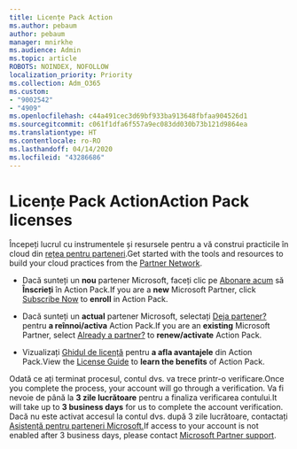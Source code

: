 ```yaml
---
title: Licențe Pack Action
ms.author: pebaum
author: pebaum
manager: mnirkhe
ms.audience: Admin
ms.topic: article
ROBOTS: NOINDEX, NOFOLLOW
localization_priority: Priority
ms.collection: Adm_O365
ms.custom:
- "9002542"
- "4909"
ms.openlocfilehash: c44a491cec3d69bf933ba913648fbfaa904526d1
ms.sourcegitcommit: c061f1dfa6f557a9ec083dd030b73b121d9864ea
ms.translationtype: HT
ms.contentlocale: ro-RO
ms.lasthandoff: 04/14/2020
ms.locfileid: "43286686"
---
```

# <a name="action-pack-licenses"></a><span data-ttu-id="91e92-102">Licențe Pack Action</span><span class="sxs-lookup"><span data-stu-id="91e92-102">Action Pack licenses</span></span>

<span data-ttu-id="91e92-103">Începeți lucrul cu instrumentele și resursele pentru a vă construi practicile în cloud din [rețea pentru parteneri](https://aka.ms/MPNActionPack).</span><span class="sxs-lookup"><span data-stu-id="91e92-103">Get started with the tools and resources to build your cloud practices from the [Partner Network](https://aka.ms/MPNActionPack).</span></span>

- <span data-ttu-id="91e92-104">Dacă sunteți un **nou** partener Microsoft, faceți clic pe [Abonare acum](https://aka.ms/MPNActionPackNew) să **Înscrieți** în Action Pack.</span><span class="sxs-lookup"><span data-stu-id="91e92-104">If you are a **new** Microsoft Partner, click [Subscribe Now](https://aka.ms/MPNActionPackNew) to **enroll** in Action Pack.</span></span>

- <span data-ttu-id="91e92-105">Dacă sunteți un **actual** partener Microsoft, selectați [Deja partener?](https://aka.ms/MPNActionPackExisting) pentru **a reînnoi/activa** Action Pack.</span><span class="sxs-lookup"><span data-stu-id="91e92-105">If you are an **existing** Microsoft Partner, select [Already a partner?](https://aka.ms/MPNActionPackExisting) to **renew/activate** Action Pack.</span></span> 

- <span data-ttu-id="91e92-106">Vizualizați [Ghidul de licență](https://aka.ms/MPNActionPackGuide) pentru **a afla avantajele** din Action Pack.</span><span class="sxs-lookup"><span data-stu-id="91e92-106">View the [License Guide](https://aka.ms/MPNActionPackGuide) to **learn the benefits** of Action Pack.</span></span> 

<span data-ttu-id="91e92-107">Odată ce ați terminat procesul, contul dvs. va trece printr-o verificare.</span><span class="sxs-lookup"><span data-stu-id="91e92-107">Once you complete the process, your account will go through a verification.</span></span> <span data-ttu-id="91e92-108">Va fi nevoie de până la **3 zile lucrătoare** pentru a finaliza verificarea contului.</span><span class="sxs-lookup"><span data-stu-id="91e92-108">It will take up to **3 business days** for us to complete the account verification.</span></span> <span data-ttu-id="91e92-109">Dacă nu este activat accesul la contul dvs. după 3 zile lucrătoare, contactați [Asistență pentru parteneri Microsoft.](https://aka.ms/MPNActionPackSupport)</span><span class="sxs-lookup"><span data-stu-id="91e92-109">If access to your account is not enabled after 3 business days, please contact [Microsoft Partner support](https://aka.ms/MPNActionPackSupport).</span></span> 
